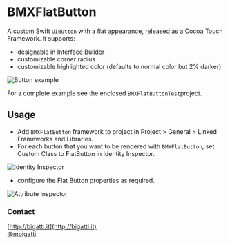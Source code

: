 # BMXFlatButton

A custom Swift `UIButton` with a flat appearance, released as a Cocoa Touch Framework. It supports:

- designable in Interface Builder
- customizable corner radius
- customizable highlighted color (defaults to normal color but 2% darker)

![Button example](http://f.cl.ly/items/2Q1d2E1f1U2H2e0B3M1m/Schermata%202014-07-05%20alle%2021.41.36.png)

For a complete example see the enclosed `BMXFlatButtonTest`project.

## Usage

- Add `BMXFlatButton` framework to project in Project > General > Linked Frameworks and Libraries.
- For each button that you want to be rendered with `BMXFlatButton`, set Custom Class to FlatButton in Identity Inspector.

![Identity Inspector](http://f.cl.ly/items/381e1A1g0U2D08420s1q/Schermata%202014-07-05%20alle%2021.49.25.png)

- configure the Flat Button properties as required.

![Attribute Inspector](http://f.cl.ly/items/2B102T1g0s091T1E2I2S/Schermata%202014-07-05%20alle%2021.50.33.png)


### Contact
[http://bigatti.it](http://bigatti.it)  
[@mbigatti](https://twitter.com/mbigatti)
